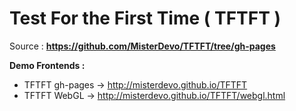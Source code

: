 # Test For the First Time ( TFTFT )

Source :     **https://github.com/MisterDevo/TFTFT/tree/gh-pages**

**Demo Frontends :**

* TFTFT gh-pages -> http://misterdevo.github.io/TFTFT  
* TFTFT WebGL -> http://misterdevo.github.io/TFTFT/webgl.html
